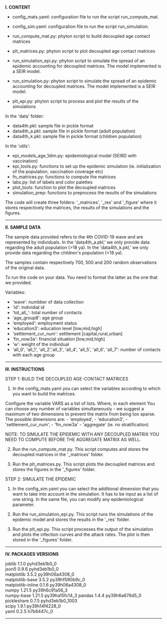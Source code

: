**I. CONTENT**

- config_mats.yaml: configuration file to run the script run_compute_mat.
- config_sim.yaml: configuration file to run the script run_simulation.

- run_compute_mat.py: phyton script to build decoupled age contact matrices
- plt_matrices.py: phyton script to plot decoupled age contact matrices
- run_simulation_epi.py: phyton script to simulate the spread of an epidemic accounting for decoupled matrices. The model implemented is a SEIR model.
- run_simulation.py: phyton script to simulate the spread of an epidemic accounting for decoupled matrices. The model implemented is a SEIR model.
- plt_epi.py: phyton script to process and plot the results of the simulations

In the 'data' folder:
- data4th.pkl: sample file in pickle format
- data4th_a.pkl: sample file in pickle format (adult population)
- data4th_k.pkl: sample file in pickle format (children population)


In the 'utils':
- epi_models_age_1dim.py: epidemiological model (SEIRD with vaccination)
- epi_tools.py: functions to set up the epidemic simulation (ie. initialization of the population, vaccination coverage etc)
- fn_matrices.py: functions to compute the matrices
- labs.py: list of labels and color palettes
- plot_tools: function to plot the decoupled matrices
- simulation_prep: functions to preprocess the results of the simulations

The code will create three folders: '_matrices', '_res' and '_figure' where it stores 
respectively the matrices, the results of the simulations and the figures. 



________________________

**II. SAMPLE DATA** 

The sample data provided refers to the 4th COVID-19 wave and are represented by individuals.
In the 'data4th_a.pkl,' we only provide data regarding the adult population (>18 ya). 
In the 'data4th_k.pkl,' we only provide data regarding the children's population (<18 ya). 

The samples contain respectively 700, 500 and 200 random observations of the original data. 

To run the code on your data. You need to format the latter as the one that we provided. 

Variables:
- 'wave': numbber of data collection
- 'id': individial id
- 'tot_all_': total number of contacts
- 'age_group8': age group
- 'employed': employment status
- 'education3': education level [low,mid,high]
- 'settlement_cur_num': settlement [capital,rural,urban]
- 'fin_now3a': financial situation  [low,mid,high]
- 'w': weight of the individual
- 'all_0', 'all_1', 'all_2','all_3', 'all_4', 'all_5', 'all_6', 'all_7': number of contacts with each age group

________________________


**III. INSTRUCTIONS**

STEP 1: BUILD THE DECOUPLED AGE-CONTACT MATRICES

1. In the config_mats.yaml you can select the variables according to which you want to 
build the matrices. 

Configure the variable VARS as a list of lists. Where, in each element 
You can choose any number of variables simultaneously - we suggest a maximum of two dimensions to prevent the matrix from being too sparse. 
The possible dimensions are:
    - 'employed',
    - 'education3',
    - 'settlement_cur_num',
    - 'fin_now3a'
    - 'aggregate' (ie. no stratification)

NOTE: TO SIMULATE THE EPIDEMIC WITH ANY DECOUPLED MATRIX YOU NEED TO COMPUTE BEFORE THE AGGREGATE MATRIX AS WELL.

2. Run the run_compute_mat.py. This script computes and stores the decoupled matrices in the '_matrices' folder.

3. Run the plt_matrices.py. This script plots the decoupled matrices and stores the figures in the '_figures' folder.



STEP 2: SIMULATE THE EPIDEMIC
1. In the config_sim.yaml you can select the additional dimension that you want to take into account in the 
simulation. It has to be input as a list of one string.
In the same file, you can modify any epidemiological parameter.

2. Run the run_simulation_epi.py. This script runs the simulations of the epidemic model and stores the results in the '_res' folder.


3. Run the plt_epi.py. This script processes the output of the simulation and plots the infection curves and the attack rates. The plot is then stored in the '_figures' folder.


________________________

**IV. PACKAGES VERSIONS**

joblib                    1.1.0              pyhd3eb1b0_0  
json5                     0.9.6              pyhd3eb1b0_0  
matplotlib                3.5.2            py39h06a4308_0  
matplotlib-base           3.5.2            py39hf590b9c_0  
matplotlib-inline         0.1.6            py39h06a4308_0  
numpy                     1.21.5           py39h6c91a56_3  
numpy-base                1.21.5           py39ha15fc14_3 
pandas                    1.4.4            py39h6a678d5_0   
pickleshare               0.7.5           pyhd3eb1b0_1003  
scipy                     1.9.1            py39h14f4228_0  
yaml                      0.2.5                h7b6447c_0  
________________________


 


